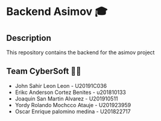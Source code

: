 # Backend Asimov 🎓

## Description
This repository contains the backend for the asimov project

## Team CyberSoft 👨‍💻
* John Sahir Leon Leon - U20191C036
* Erikc Anderson Cortez Benites - u201810133
* Joaquin San Martin Alvarez - U201910511
* Yordy Rolando Mochcco Atauje - U201923959
* Oscar Enrique palomino medina - U201822717

